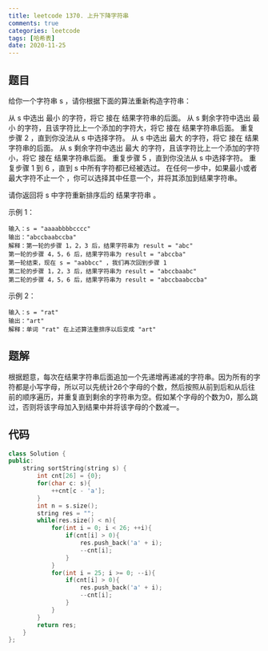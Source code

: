 ```yaml
---
title: leetcode 1370. 上升下降字符串
comments: true
categories: leetcode
tags: [哈希表]
date: 2020-11-25
---
```


## 题目
给你一个字符串 s ，请你根据下面的算法重新构造字符串：

从 s 中选出 最小 的字符，将它 接在 结果字符串的后面。
从 s 剩余字符中选出 最小 的字符，且该字符比上一个添加的字符大，将它 接在 结果字符串后面。
重复步骤 2 ，直到你没法从 s 中选择字符。
从 s 中选出 最大 的字符，将它 接在 结果字符串的后面。
从 s 剩余字符中选出 最大 的字符，且该字符比上一个添加的字符小，将它 接在 结果字符串后面。
重复步骤 5 ，直到你没法从 s 中选择字符。
重复步骤 1 到 6 ，直到 s 中所有字符都已经被选过。
在任何一步中，如果最小或者最大字符不止一个 ，你可以选择其中任意一个，并将其添加到结果字符串。

请你返回将 s 中字符重新排序后的 结果字符串 。

示例 1：
```
输入：s = "aaaabbbbcccc"
输出："abccbaabccba"
解释：第一轮的步骤 1，2，3 后，结果字符串为 result = "abc"
第一轮的步骤 4，5，6 后，结果字符串为 result = "abccba"
第一轮结束，现在 s = "aabbcc" ，我们再次回到步骤 1
第二轮的步骤 1，2，3 后，结果字符串为 result = "abccbaabc"
第二轮的步骤 4，5，6 后，结果字符串为 result = "abccbaabccba"
```
示例 2：
```
输入：s = "rat"
输出："art"
解释：单词 "rat" 在上述算法重排序以后变成 "art"
```
## 题解
根据题意，每次在结果字符串后面追加一个先递增再递减的字符串。因为所有的字符都是小写字母，所以可以先统计26个字母的个数，然后按照从前到后和从后往前的顺序遍历，并重复直到剩余的字符串为空。假如某个字母的个数为0，那么跳过，否则将该字母加入到结果中并将该字母的个数减一。
## 代码
```cpp 
class Solution {
public:
    string sortString(string s) {
        int cnt[26] = {0};
        for(char c: s){
            ++cnt[c - 'a'];
        }
        int n = s.size();
        string res = "";
        while(res.size() < n){
            for(int i = 0; i < 26; ++i){
                if(cnt[i] > 0){
                    res.push_back('a' + i);
                    --cnt[i];
                }
            }
            for(int i = 25; i >= 0; --i){
                if(cnt[i] > 0){
                    res.push_back('a' + i);
                    --cnt[i];
                }
            }
        }
        return res;
    }
};
```